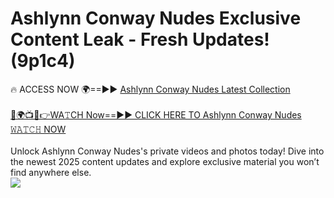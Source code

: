 # Ashlynn Conway Nudes Exclusive Content Leak - Fresh Updates! (9p1c4)

🔥 ACCESS NOW 🌍==►► <a href="https://tinyurl.com/2mz8nhtm" rel="nofollow">Ashlynn Conway Nudes Latest Collection</a>
<br><br>
[🔴🌍📺📱👉WA𝚃CH Now==►► CLICK HERE TO Ashlynn Conway Nudes 𝚆𝙰𝚃𝙲𝙷 NOW](https://tinyurl.com/2mz8nhtm)
<br><br>
Unlock Ashlynn Conway Nudes's private videos and photos today! Dive into the newest 2025 content updates and explore exclusive material you won’t find anywhere else.
<br>
<a href="https://tinyurl.com/2mz8nhtm" rel="nofollow" data-target="animated-image.originalLink"><img src="https://camo.githubusercontent.com/8a4f000d20f83aca3bf7ec5f350d767afa0574a8a352519fd8cfa583a6f93a33/68747470733a2f2f692e696d6775722e636f6d2f644a486b345a712e676966" data-canonical-src="https://i.imgur.com/dJHk4Zq.gif" style="max-width: 100%; display: inline-block;" data-target="animated-image.originalImage"></a>
<br>
